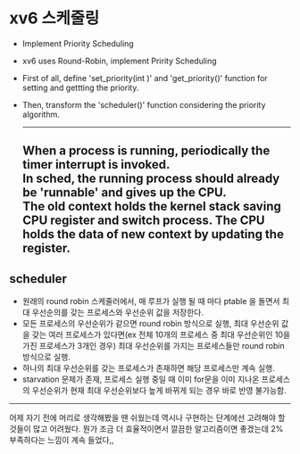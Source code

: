  # xv6 스케줄링
- Implement Priority Scheduling
- xv6 uses Round-Robin, implement  Pririty Scheduling
- First of all, define 'set_priority(int )' and 'get_priority()' function for setting and gettting the priority.
- Then, transform the 'scheduler()' function considering the priority algorithm.

  
  ---
    
      
   
  When a process is running, periodically the timer interrupt is invoked.  
  In sched, the running process should already be 'runnable' and gives up the CPU.  
  The old context holds the kernel stack saving CPU register and switch process.
  The CPU holds the data of new context by updating the register.  
  ---
  
 ## scheduler 
 - 원래의 round robin 스케줄러에서, 매 루프가 실행 될 때 마다 ptable 을 돌면서 최대 우선순의를 갖는 프로세스와 우선순위 값을 저장한다.
 - 모든 프로세스의 우선순위가 같으면 round robin 방식으로 실행, 최대 우선순위 값을 갖는 여러 프로세스가 있다면(ex 전체 10개의 프로세스 중 최대 우선순위인 10을 가진 프로세스가 3개인 경우)
 최대 우선순위를 가지는 프로세스들만 round robin 방식으로 실행.
 - 하나의 최대 우선순위를 갖는 프로세스가 존재하면 해당 프로세스만 계속 실행.
 - starvation 문제가 존재, 프로세스 실행 중일 때 이미 for문을 이미 지나온 프로세스의 우선순위가 현재 최대 우선순위보다 높게 바뀌게 되는 경우 바로 반영 불가능함. 

  
  ---
  어제 자기 전에 머리로 생각해봤을 땐 쉬웠는데 역시나 구현하는 단계에선 고려해야 할 것들이 많고 어려웠다. 뭔가 조금 더 효율적이면서 깔끔한 알고리즘이면 좋겠는데 2% 부족하다는 느낌이 계속 들었다,,
